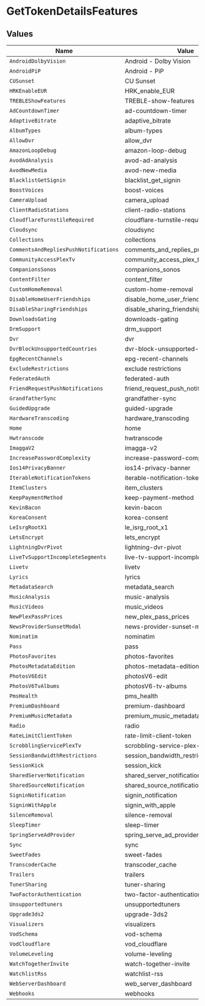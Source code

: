 # GetTokenDetailsFeatures


## Values

| Name                                    | Value                                   |
| --------------------------------------- | --------------------------------------- |
| `AndroidDolbyVision`                    | Android - Dolby Vision                  |
| `AndroidPiP`                            | Android - PiP                           |
| `CUSunset`                              | CU Sunset                               |
| `HRKEnableEUR`                          | HRK_enable_EUR                          |
| `TREBLEShowFeatures`                    | TREBLE-show-features                    |
| `AdCountdownTimer`                      | ad-countdown-timer                      |
| `AdaptiveBitrate`                       | adaptive_bitrate                        |
| `AlbumTypes`                            | album-types                             |
| `AllowDvr`                              | allow_dvr                               |
| `AmazonLoopDebug`                       | amazon-loop-debug                       |
| `AvodAdAnalysis`                        | avod-ad-analysis                        |
| `AvodNewMedia`                          | avod-new-media                          |
| `BlacklistGetSignin`                    | blacklist_get_signin                    |
| `BoostVoices`                           | boost-voices                            |
| `CameraUpload`                          | camera_upload                           |
| `ClientRadioStations`                   | client-radio-stations                   |
| `CloudflareTurnstileRequired`           | cloudflare-turnstile-required           |
| `Cloudsync`                             | cloudsync                               |
| `Collections`                           | collections                             |
| `CommentsAndRepliesPushNotifications`   | comments_and_replies_push_notifications |
| `CommunityAccessPlexTv`                 | community_access_plex_tv                |
| `CompanionsSonos`                       | companions_sonos                        |
| `ContentFilter`                         | content_filter                          |
| `CustomHomeRemoval`                     | custom-home-removal                     |
| `DisableHomeUserFriendships`            | disable_home_user_friendships           |
| `DisableSharingFriendships`             | disable_sharing_friendships             |
| `DownloadsGating`                       | downloads-gating                        |
| `DrmSupport`                            | drm_support                             |
| `Dvr`                                   | dvr                                     |
| `DvrBlockUnsupportedCountries`          | dvr-block-unsupported-countries         |
| `EpgRecentChannels`                     | epg-recent-channels                     |
| `ExcludeRestrictions`                   | exclude restrictions                    |
| `FederatedAuth`                         | federated-auth                          |
| `FriendRequestPushNotifications`        | friend_request_push_notifications       |
| `GrandfatherSync`                       | grandfather-sync                        |
| `GuidedUpgrade`                         | guided-upgrade                          |
| `HardwareTranscoding`                   | hardware_transcoding                    |
| `Home`                                  | home                                    |
| `Hwtranscode`                           | hwtranscode                             |
| `ImaggaV2`                              | imagga-v2                               |
| `IncreasePasswordComplexity`            | increase-password-complexity            |
| `Ios14PrivacyBanner`                    | ios14-privacy-banner                    |
| `IterableNotificationTokens`            | iterable-notification-tokens            |
| `ItemClusters`                          | item_clusters                           |
| `KeepPaymentMethod`                     | keep-payment-method                     |
| `KevinBacon`                            | kevin-bacon                             |
| `KoreaConsent`                          | korea-consent                           |
| `LeIsrgRootX1`                          | le_isrg_root_x1                         |
| `LetsEncrypt`                           | lets_encrypt                            |
| `LightningDvrPivot`                     | lightning-dvr-pivot                     |
| `LiveTvSupportIncompleteSegments`       | live-tv-support-incomplete-segments     |
| `Livetv`                                | livetv                                  |
| `Lyrics`                                | lyrics                                  |
| `MetadataSearch`                        | metadata_search                         |
| `MusicAnalysis`                         | music-analysis                          |
| `MusicVideos`                           | music_videos                            |
| `NewPlexPassPrices`                     | new_plex_pass_prices                    |
| `NewsProviderSunsetModal`               | news-provider-sunset-modal              |
| `Nominatim`                             | nominatim                               |
| `Pass`                                  | pass                                    |
| `PhotosFavorites`                       | photos-favorites                        |
| `PhotosMetadataEdition`                 | photos-metadata-edition                 |
| `PhotosV6Edit`                          | photosV6-edit                           |
| `PhotosV6TvAlbums`                      | photosV6-tv-albums                      |
| `PmsHealth`                             | pms_health                              |
| `PremiumDashboard`                      | premium-dashboard                       |
| `PremiumMusicMetadata`                  | premium_music_metadata                  |
| `Radio`                                 | radio                                   |
| `RateLimitClientToken`                  | rate-limit-client-token                 |
| `ScrobblingServicePlexTv`               | scrobbling-service-plex-tv              |
| `SessionBandwidthRestrictions`          | session_bandwidth_restrictions          |
| `SessionKick`                           | session_kick                            |
| `SharedServerNotification`              | shared_server_notification              |
| `SharedSourceNotification`              | shared_source_notification              |
| `SigninNotification`                    | signin_notification                     |
| `SigninWithApple`                       | signin_with_apple                       |
| `SilenceRemoval`                        | silence-removal                         |
| `SleepTimer`                            | sleep-timer                             |
| `SpringServeAdProvider`                 | spring_serve_ad_provider                |
| `Sync`                                  | sync                                    |
| `SweetFades`                            | sweet-fades                             |
| `TranscoderCache`                       | transcoder_cache                        |
| `Trailers`                              | trailers                                |
| `TunerSharing`                          | tuner-sharing                           |
| `TwoFactorAuthentication`               | two-factor-authentication               |
| `Unsupportedtuners`                     | unsupportedtuners                       |
| `Upgrade3ds2`                           | upgrade-3ds2                            |
| `Visualizers`                           | visualizers                             |
| `VodSchema`                             | vod-schema                              |
| `VodCloudflare`                         | vod_cloudflare                          |
| `VolumeLeveling`                        | volume-leveling                         |
| `WatchTogetherInvite`                   | watch-together-invite                   |
| `WatchlistRss`                          | watchlist-rss                           |
| `WebServerDashboard`                    | web_server_dashboard                    |
| `Webhooks`                              | webhooks                                |